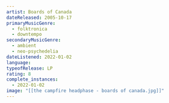 ```yaml
---
artist: Boards of Canada
dateReleased: 2005-10-17
primaryMusicGenre:
  - folktronica
  - downtempo
secondaryMusicGenre:
  - ambient
  - neo-psychedelia
dateListened: 2022-01-02
language:
typeofRelease: LP
rating: 8
complete_instances:
  - 2022-01-02
image: "[[the campfire headphase - boards of canada.jpg]]"
---
```

